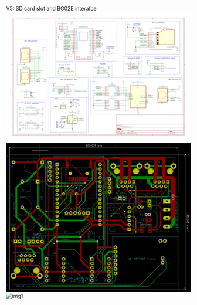V5: SD card slot and BG02E interafce
![img1](CANGateway.svg)
![img1](v5.jpg)
![img1](HW_V5_Pic.png)
